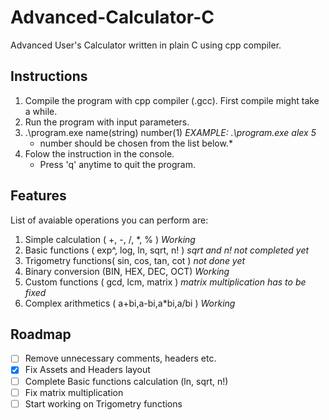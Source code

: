 # Advanced-Calculator-C
Advanced User's Calculator written in plain C using cpp compiler.

## Instructions
1. Compile the program with cpp compiler (.gcc). First compile might take a while.
2. Run the program with input parameters.
3. .\program.exe name(string) number(1) *EXAMPLE: .\program.exe  alex 5*
    - number should be chosen from the list below.*
3. Folow the instruction in the console. 
    - Press 'q' anytime to quit the program.

## Features
List of avaiable operations you can perform are:
1. Simple calculation ( +, -, /, *, % ) *Working*
2. Basic functions ( exp^, log, ln, sqrt, n! ) *sqrt and n! not completed yet*
3. Trigometry functions( sin, cos, tan, cot ) *not done yet*
4. Binary conversion (BIN, HEX, DEC, OCT) *Working*
5. Custom functions ( gcd, lcm, matrix ) *matrix multiplication has to be fixed*
6. Complex arithmetics ( a+bi,a-bi,a*bi,a/bi ) *Working*
## Roadmap
- [ ] Remove unnecessary comments, headers etc.
- [x] Fix Assets and Headers layout 
- [ ] Complete Basic functions calculation (ln, sqrt, n!)
- [ ] Fix matrix multiplication
- [ ] Start working on Trigometry functions
